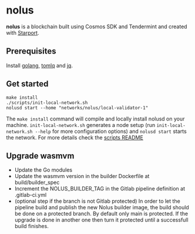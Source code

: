 # nolus
**nolus** is a blockchain built using Cosmos SDK and Tendermint and created with [Starport](https://github.com/tendermint/starport).

## Prerequisites

Install [golang](https://golang.org/), [tomlq](https://tomlq.readthedocs.io/en/latest/installation.html) and [jq](https://stedolan.github.io/jq/).

## Get started

```
make install
./scripts/init-local-network.sh
nolusd start --home "networks/nolus/local-validator-1"
```

The `make install` command will compile and locally install nolusd on your machine. `init-local-network.sh` generates a node setup (run `init-local-network.sh --help` for more configuration options) and `nolusd start` starts the network. For more details check the [scripts README](./scripts/README.md)

## Upgrade wasmvm
- Update the Go modules
- Update the wasmvm version in the builder Dockerfile at build/builder_spec
- Increment the NOLUS_BUILDER_TAG in the Gitlab pipeline definition at .gitlab-ci.yml
- (optional step if the branch is not Gitlab protected) In order to let the pipeline build and publish the new Nolus builder image, the build should be done on a protected branch. By default only main is protected. If the upgrade is done in another one then turn it protected until a successfull build finishes.